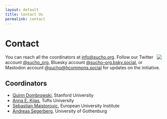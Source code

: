 ```yaml
---
layout: default
title: Contact Us
permalink: contact
---
```


# Contact

<img src="/assets/images/sucho_coordinators.jpg" style="float:right;" />

You can reach all the coordinators at [info@sucho.org](mailto:info@sucho.org). Follow our Twitter account [@sucho_org](https://twitter.com/sucho_org), Bluesky account [@sucho-org.bsky.social](https://bsky.app/profile/sucho-org.bsky.social), or Mastodon account [@sucho@hcommons.social](https://hcommons.social/@sucho) for updates on the initiative.

## Coordinators
- [Quinn Dombrowski](https://bsky.app/quinnanya.me), Stanford University
- [Anna E. Kijas](https://bsky.app/akijas.bsky.social), Tufts University
- [Sebastian Majstorovic](https://bsky.app/storytracer.org), European University Institute
- [Andreas Segerberg](https://bsky.app/asegerberg.bsky.social), University of Gothenburg

